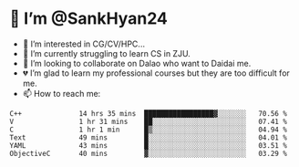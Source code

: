 # 👋 I’m @SankHyan24

- 👀 I’m interested in CG/CV/HPC...
- 🌱 I’m currently struggling to learn CS in ZJU.
- 💞️ I’m looking to collaborate on Dalao who want to Daidai me.
- 💔 I’m glad to learn my professional courses but they are too difficult for me.
- 📫 How to reach me:


<!---
SankHyan24/SankHyan24 is a ✨ special ✨ repository because its `README.md` (this file) appears on your GitHub profile.
You can click the Preview link to take a look at your changes.
--->
<!--START_SECTION:waka-->

```text
C++              14 hrs 35 mins  █████████████████▓░░░░░░░   70.56 %
V                1 hr 31 mins    ██░░░░░░░░░░░░░░░░░░░░░░░   07.41 %
C                1 hr 1 min      █▒░░░░░░░░░░░░░░░░░░░░░░░   04.94 %
Text             49 mins         █░░░░░░░░░░░░░░░░░░░░░░░░   04.01 %
YAML             43 mins         █░░░░░░░░░░░░░░░░░░░░░░░░   03.51 %
ObjectiveC       40 mins         ▓░░░░░░░░░░░░░░░░░░░░░░░░   03.29 %
```

<!--END_SECTION:waka-->
